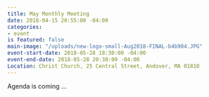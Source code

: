 ```yaml
---
title: May Monthly Meeting
date: 2018-04-15 20:55:00 -04:00
categories:
- event
is featured: false
main-image: "/uploads/new-logo-small-Aug2018-FINAL-b4b904.JPG"
event-start-date: 2018-05-28 18:30:00 -04:00
event-end-date: 2018-05-28 20:30:00 -04:00
Location: Christ Church, 25 Central Street, Andover, MA 01810
---
```


Agenda is coming ...